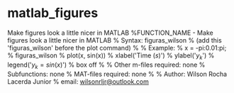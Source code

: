 # matlab_figures
Make figures look a little nicer in MATLAB
%FUNCTION_NAME - Make figures look a little nicer in MATLAB 
% Syntax:   figuras_wilson 
%           (add this 'figuras_wilson' before the plot command)
%
% Example: 
%           x = -pi:0.01:pi;
%           figuras_wilson
%           plot(x, sin(x))
%           xlabel('Time $(s)$')
%           ylabel('$y_k$')
%           legend('$y_k = sin(x)$')
%           box off
%
% Other m-files required: none
% Subfunctions: none
% MAT-files required: none
%
% Author: Wilson Rocha Lacerda Junior
% email: wilsonrljr@outlook.com
